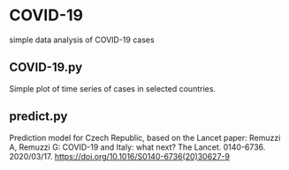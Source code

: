 # COVID-19
simple data analysis of COVID-19 cases

## COVID-19.py
Simple plot of time series of cases in selected countries.

## predict.py
Prediction model for Czech Republic, based on the Lancet paper: Remuzzi A, Remuzzi G: COVID-19 and Italy: what next? The Lancet. 0140-6736. 2020/03/17. https://doi.org/10.1016/S0140-6736(20)30627-9
